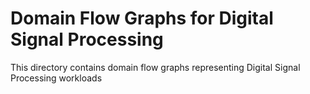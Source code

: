 # Domain Flow Graphs for Digital Signal Processing

This directory contains domain flow graphs representing Digital Signal Processing workloads
